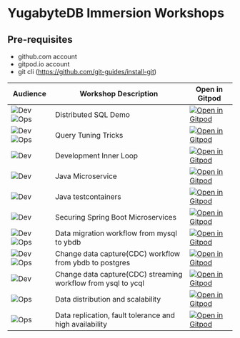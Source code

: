 # YugabyteDB Immersion Workshops

## Pre-requisites
- github.com account
- gitpod.io account
- git cli (https://github.com/git-guides/install-git)



| Audience                           | Workshop Description                                          | Open in Gitpod                                       |
| ---------------------------------- | ------------------------------------------------------------- | ---------------------------------------------------- |
| ![Dev][badge-dev]![Ops][badge-ops] | Distributed SQL Demo                                          | [![Open in Gitpod][logo-gitpod]][branch-dsql]        |
| ![Dev][badge-dev]![Ops][badge-ops] | Query Tuning Tricks                                           | [![Open in Gitpod][logo-gitpod]][branch-qt]          |
| ![Dev][badge-dev]                  | Development Inner Loop                                        | [![Open in Gitpod][logo-gitpod]][branch-iloop]       |
| ![Dev][badge-dev]                  | Java Microservice                                             | [![Open in Gitpod][logo-gitpod]][repo-ms-data]       |
| ![Dev][badge-dev]                  | Java testcontainers                                           | [![Open in Gitpod][logo-gitpod]][repo-boot-data]     |
| ![Dev][badge-dev]                  | Securing Spring Boot Microservices                            | [![Open in Gitpod][logo-gitpod]][repo-sealed-secret] |
| ![Dev][badge-dev]![Ops][badge-ops] | Data migration workflow from mysql to ybdb                    | [![Open in Gitpod][logo-gitpod]][branch-voyager]     |
| ![Dev][badge-dev]![Ops][badge-ops] | Change data capture(CDC) workflow from ybdb to postgres       | [![Open in Gitpod][logo-gitpod]][branch-cdc]         |
| ![Dev][badge-dev]                  | Change data capture(CDC) streaming workflow from ysql to ycql | [![Open in Gitpod][logo-gitpod]][repo-cdc-streams]   |
| ![Ops][badge-ops]                  | Data distribution and scalability                             | [![Open in Gitpod][logo-gitpod]][branch-scale]       |
| ![Ops][badge-ops]                  | Data replication, fault tolerance and high availability       | [![Open in Gitpod][logo-gitpod]][branch-ft]          |


[badge-dev]: https://img.shields.io/badge/dev-orange?style=for-the-badge
[badge-ops]: https://img.shields.io/badge/ops-blue?style=for-the-badge
[branch-cdc]: https://gitpod.io/#https://github.com/yogendra/ybdb-workshop/tree/ws/cdc
[branch-dsql]: https://gitpod.io/#https://github.com/yogendra/ybdb-workshop/tree/ws/dsql
[branch-ft]: https://gitpod.io/#https://github.com/yogendra/ybdb-workshop/tree/ws/ft
[branch-iloop]: https://gitpod.io/#https://github.com/yogendra/ybdb-workshop/tree/ws/iloop
[branch-main]: https://gitpod.io/#https://github.com/yogendra/ybdb-workshop/tree/main
[branch-qt]: https://gitpod.io/#https://github.com/yogendra/ybdb-workshop/tree/ws/qt
[branch-scale]: https://gitpod.io/#https://github.com/yogendra/ybdb-workshop/tree/ws/scale
[branch-voyager]: https://gitpod.io/#https://github.com/yogendra/ybdb-workshop/tree/ws/voyager
[logo-gitpod]: https://gitpod.io/button/open-in-gitpod.svg
[repo-boot-data]:https://gitpod.io/#https://github.com/yogendra/ybdb-workshop-boot-data
[repo-cdc-streams]: https://gitpod.io/#https://github.com/yogendra/ybdb-workshop-cdc-streams
[repo-ms-data]: https://gitpod.io/#https://github.com/yogendra/ybdb-workshop-ms-data
[repo-sealed-secret]: https://gitpod.io/#https://github.com/yogendra/ybdb-workshop-sealed-secrets
